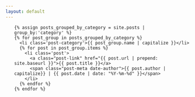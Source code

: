 ```yaml
---
layout: default
---
```


<div class="home">

  <ul class="post-list">

    {% assign posts_grouped_by_category = site.posts | group_by:'category' %}
    {% for post_group in posts_grouped_by_category %}
      <li class='post-category'>{{ post_group.name | capitalize }}</li>
      {% for post in post_group.items %}
        <li class='post'>
          <a class="post-link" href="{{ post.url | prepend: site.baseurl }}">{{ post.title }}</a>
          <span class="post-meta date-author">{{ post.author | capitalize}} | {{ post.date | date: "%Y-%m-%d" }}</span>
        </li>
      {% endfor %}
    {% endfor %}
  </ul>

</div>
